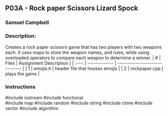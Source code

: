 ## P03A -  Rock paper Scissors Lizard Spock
### Samuel Campbell
### Description:

Creates a rock paper scissors game that has two players with two weapons each. It uses maps to store the weapon names, and rules, while using overloaded operators to compare each weapon to determine a winner.
|   #   | Files         | Assignment Description         |
| :---: | ------------- | ------------------------------ |
|   1   | emojis.h      | header file that houses emojis |
|   2   | rockpaper.cpp | plays the game                 |

### Instructions

#include iostream
#include functional  
#include map
#include random
#include string
#include ctime
#include vector
#include algorithm
